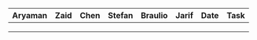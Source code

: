 |   Aryaman  |    Zaid    |    Chen    |   Stefan   |   Braulio  |    Jarif   |    Date    |    Task    |
|------------|------------|------------|------------|------------|------------|------------|------------|
|            |            |            |            |            |            |            |            |
|            |            |            |            |            |            |            |            |
|            |            |            |            |            |            |            |            |
